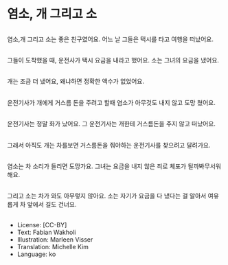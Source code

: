# 염소, 개 그리고 소

##
염소,개 그리고 소는 좋은 친구였어요. 어느 날 그들은 택시를 타고 여행을 떠났어요.

##
그들이 도착했을 때, 운전사가 택시 요금을 내라고 했어요. 소는 그녀의 요금을 냈어요.

##
개는 조금 더 냈어요, 왜냐하면 정확한 액수가 없었어요.

##
운전기사가 개에게 거스름 돈을 주려고 할때 염소가 아무것도 내지 않고 도망 쳤어요.

##
운전기사는 정말 화가 났어요. 그 운전기사는 개한테 거스름돈을 주지 않고 떠났어요.

##
그래서 아직도 개는 차를보면 거스름돈을 줘야하는 운전기사를 찾으려고 달려가요.

##
염소는 차 소리가 들리면 도망가요. 그녀는 요금을 내지 않은 죄로 체포가 될까봐무서워해요.

##
그리고 소는 차가 와도 아무렇지 않아요. 소는 자기가 요금을 다 냈다는 걸 알아서 여유롭게 차 앞에서 길도 건너요.

##
* License: [CC-BY]
* Text: Fabian Wakholi
* Illustration: Marleen Visser
* Translation: Michelle Kim
* Language: ko
